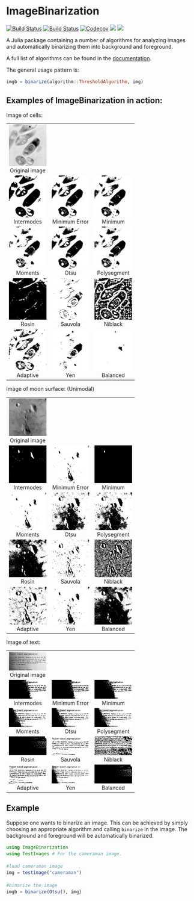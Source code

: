 # ImageBinarization
[![Build Status](https://travis-ci.com/zygmuntszpak/ImageBinarization.jl.svg?branch=master)](https://travis-ci.com/zygmuntszpak/ImageBinarization.jl)
[![Build Status](https://ci.appveyor.com/api/projects/status/github/zygmuntszpak/ImageBinarization.jl?svg=true)](https://ci.appveyor.com/project/zygmuntszpak/ImageBinarization-jl)
[![Codecov](https://codecov.io/gh/zygmuntszpak/ImageBinarization.jl/branch/master/graph/badge.svg)](https://codecov.io/gh/zygmuntszpak/ImageBinarization.jl)
[![](https://img.shields.io/badge/docs-stable-blue.svg)](https://zygmuntszpak.github.io/ImageBinarization.jl/stable)
[![](https://img.shields.io/badge/docs-dev-blue.svg)](https://zygmuntszpak.github.io/ImageBinarization.jl/dev)

A Julia package containing a number of algorithms for analyzing images and
automatically binarizing them into background and foreground.

A full list of algorithms can be found in the [documentation](https://zygmuntszpak.github.io/ImageBinarization.jl/stable).

The general usage pattern is:
```julia
imgb = binarize(algorithm::ThresholdAlgorithm, img)
```

<h2>Examples of ImageBinarization in action:</h2>
<h>Image of cells:</h>
<table width="500" border="0" cellpadding="5">

<tr>
<td align="center" valign="center">
<img src="docs/src/images/cells.jpg" width="100px" alt="Original image" />
<br />
Original image
</td>
</tr>

<tr>
<td align="center" valign="center">
<img src="docs/src/images/cells_Intermodes.jpg" width="100px" alt="Intermodes" />
<br />
Intermodes
</td>

<td align="center" valign="center">
<img src="docs/src/images/cells_MinimumError.jpg" width="100px" alt="Minimum Error" />
<br />
Minimum Error
</td>

<td align="center" valign="center">
<img src="docs/src/images/cells_MinimumIntermodes.jpg" width="100px" alt="Minimum" />
<br />
Minimum
</td>
</tr>

<tr>
<td align="center" valign="center">
<img src="docs/src/images/cells_Moments.jpg" width="100px" alt="Moments" />
<br />
Moments
</td>

<td align="center" valign="center">
<img src="docs/src/images/cells_otsu.jpg" width="100px" alt="Otsu" />
<br />
Otsu
</td>

<td align="center" valign="center">
<img src="docs/src/images/cells_Polysegment.jpg" width="100px" alt="Polysegment" />
<br />
Polysegment
</td>
</tr>

<tr>
<td align="center" valign="center">
<img src="docs/src/images/cells_UnimodalRosin.jpg" width="100px" alt="Rosin" />
<br />
Rosin
</td>

<td align="center" valign="center">
<img src="docs/src/images/cells_sauvola.png" width="100px" alt="Sauvola" />
<br />
Sauvola
</td>

<td align="center" valign="center">
<img src="docs/src/images/cells_niblack.png" width="100px" alt="Niblack" />
<br />
Niblack
</td>
</tr>

<tr>
<td align="center" valign="center">
<img src="docs/src/images/cells_Adaptive.jpg" width="100px" alt="Adaptive" />
<br />
Adaptive
</td>

<td align="center" valign="center">
<img src="docs/src/images/cells_Yen.jpg" width="100px" alt="Yen" />
<br />
Yen
</td>

<td align="center" valign="center">
<img src="docs/src/images/cells_Balanced.jpg" width="100px" alt="Balanced" />
<br />
Balanced
</td>
</tr>
</table>

<h>Image of moon surface: (Unimodal)</h>
<table width="500" border="0" cellpadding="5">

<tr>
<td align="center" valign="center">
<img src="docs/src/images/moon.jpg" width="100px" alt="Original image" />
<br />
Original image
</td>
</tr>

<tr>
<td align="center" valign="center">
<img src="docs/src/images/moon_Intermodes.jpg" width="100px" alt="Intermodes" />
<br />
Intermodes
</td>

<td align="center" valign="center">
<img src="docs/src/images/moon_MinimumError.jpg" width="100px" alt="Minimum Error" />
<br />
Minimum Error
</td>

<td align="center" valign="center">
<img src="docs/src/images/moon_MinimumIntermodes.jpg" width="100px" alt="Minimum" />
<br />
Minimum
</td>
</tr>

<tr>
<td align="center" valign="center">
<img src="docs/src/images/moon_Moments.jpg" width="100px" alt="Moments" />
<br />
Moments
</td>

<td align="center" valign="center">
<img src="docs/src/images/moon_otsu.jpg" width="100px" alt="Otsu" />
<br />
Otsu
</td>

<td align="center" valign="center">
<img src="docs/src/images/moon_Polysegment.jpg" width="100px" alt="Polysegment" />
<br />
Polysegment
</td>
</tr>

<tr>
<td align="center" valign="center">
<img src="docs/src/images/moon_UnimodalRosin.jpg" width="100px" alt="Rosin" />
<br />
Rosin
</td>

<td align="center" valign="center">
<img src="docs/src/images/moon_sauvola.png" width="100px" alt="Sauvola" />
<br />
Sauvola
</td>

<td align="center" valign="center">
<img src="docs/src/images/moon_niblack.png" width="100px" alt="Niblack" />
<br />
Niblack
</td>
</tr>

<tr>
<td align="center" valign="center">
<img src="docs/src/images/moon_Adaptive.jpg" width="100px" alt="Adaptive" />
<br />
Adaptive
</td>

<td align="center" valign="center">
<img src="docs/src/images/moon_Yen.jpg" width="100px" alt="Yen" />
<br />
Yen
</td>

<td align="center" valign="center">
<img src="docs/src/images/moon_Balanced.jpg" width="100px" alt="Balanced" />
<br />
Balanced
</td>
</tr>
</table>

<h>Image of text:</h>
<table width="500" border="0" cellpadding="5">

<tr>
<td align="center" valign="center">
<img src="docs/src/images/page.jpg" width="100px" alt="Original image" />
<br />
Original image
</td>
</tr>

<tr>
<td align="center" valign="center">
<img src="docs/src/images/page_Intermodes.jpg" width="100px" alt="Intermodes" />
<br />
Intermodes
</td>

<td align="center" valign="center">
<img src="docs/src/images/page_MinimumError.jpg" width="100px" alt="Minimum Error" />
<br />
Minimum Error
</td>

<td align="center" valign="center">
<img src="docs/src/images/page_MinimumIntermodes.jpg" width="100px" alt="Minimum" />
<br />
Minimum
</td>
</tr>

<tr>
<td align="center" valign="center">
<img src="docs/src/images/page_Moments.jpg" width="100px" alt="Moments" />
<br />
Moments
</td>

<td align="center" valign="center">
<img src="docs/src/images/page_otsu.jpg" width="100px" alt="Otsu" />
<br />
Otsu
</td>

<td align="center" valign="center">
<img src="docs/src/images/page_Polysegment.jpg" width="100px" alt="Polysegment" />
<br />
Polysegment
</td>
</tr>

<tr>
<td align="center" valign="center">
<img src="docs/src/images/page_UnimodalRosin.jpg" width="100px" alt="Rosin" />
<br />
Rosin
</td>

<td align="center" valign="center">
<img src="docs/src/images/page_sauvola.png" width="100px" alt="Sauvola" />
<br />
Sauvola
</td>

<td align="center" valign="center">
<img src="docs/src/images/page_niblack.png" width="100px" alt="Niblack" />
<br />
Niblack
</td>
</tr>

<tr>
<td align="center" valign="center">
<img src="docs/src/images/page_Adaptive.jpg" width="100px" alt="Adaptive" />
<br />
Adaptive
</td>

<td align="center" valign="center">
<img src="docs/src/images/page_Yen.jpg" width="100px" alt="yen" />
<br />
Yen
</td>

<td align="center" valign="center">
<img src="docs/src/images/page_Balanced.jpg" width="100px" alt="Balanced" />
<br />
Balanced
</td>
</tr>
</table>

## Example
Suppose one wants to binarize an image. This can be achieved by simply choosing
an appropriate algorithm and calling `binarize` in the image. The background
and foreground will be automatically binarized.

```julia
using ImageBinarization
using TestImages # For the cameraman image.

#load cameraman image
img = testimage("cameraman")

#binarize the image
imgb = binarize(Otsu(), img)
```
